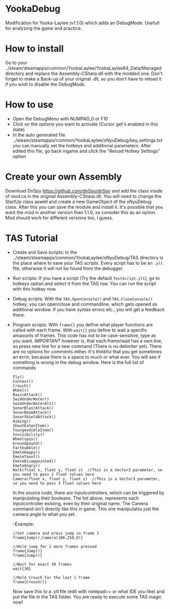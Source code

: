 # YookaDebug
Modification for Yooka-Laylee (v1.1.0) which adds an DebugMode. Usefull for analyzing the game and practice.

# How to install
Go to your ../steam/steamapps/common/YookaLaylee/YookaLaylee64_Data/Managed directory and replace the Assembly-CSharp.dll with the modded one. Don't forget to make a Back-up of your original .dll, so you don't have to reload it if you wish to disable the DebugMode.

# How to use
- Open the DebugMenu with NUMPAD_0 or F10
- Click on the options you want to activate (Cursor get's enabled in this state)
- In the auto generated file ../steam/steamapps/common/YookaLaylee/xNyuDebug/key_settings.txt you can manually set the hotkeys and additional parameters. After edited this file, go back ingame and click the "Reload Hotkey Settings" option

# Create your own Assembly
Download DnSpy https://github.com/dnSpy/dnSpy and add the class inside of mod.cs in the original Assembly-CSharp.dll. You will need to change the StartUp class aswell and create a new GameObject of the xNyuDebug class. After this you can save the module and install it.
It's possible that you want the mod in another version than 1.1.0, so consider this as an option. Mod should work for different versions too, I guess.

# TAS Tutorial
- Create and Save scripts:
  In the ../steam/steamapps/common/YookaLaylee/xNyuDebug/TAS directory is the place where to save your TAS scripts. Every script has to be an `.ylt` file, otherwise it
  will not be found from the debugger.
- Run scripts:
  If you have a script (Try the default `TestScript.ylt`), go to hotkeys option and select it from the TAS row. You can run the script with this hotkey now.
- Debug scripts:
  With the `TAS.OpenConsole()` and `TAS.CloseConsole()` hotkey, you can open/close and commandline, which gets opened as additional window. If you have syntax errors
  etc., you will get a feedback there.
- Program scripts:
  With `frame{}` you define what player functions are called with each frame. With `wait{}` you define to wait a specific amaounts of frames. This code has *not* to be
  case-sensitive, type as you want. *IMPORTANT* however is, that each frame/wait has a own line, so press new line for a new command (There is no delimiter yet).
  There are no options for comments either. It's thinkful that you get sometimes an error, because there is a space to much or what ever. You will see if something
  is wrong in the debug window. Here is the full list of commands
  
  ```
  Fly()
  Context()
  Crouch()
  Wheel()
  BasicAttack()
  SwimUnderWater()
  SwimUnderWaterAlt()
  SonarBlastAttack()
  SonarBoomAttack()
  SonarShieldAttack()
  Aiming()
  ShootEatenItem()
  ToungeedibleItem()
  Invisibility()
  Wheelspin()
  Groundpound()
  Fartbubble()
  EmoteHappy()
  EmoteTaunt()
  EmoteDisappointed()
  EmoteAngry()
  Walk(float x, float y, float z)  //This is a Vector3 parameter, so you need to pass 3 float values here
  Camera(float x, float y, float z)  //This is a Vector3 parameter, so you need to pass 3 float values here
  ```
  
  In the source code, there are Inputcontrollers, which can be triggered by manipulating their booleans. The list above, represents each Inputcontroller existing,
  even by their original name. The Camera command isn't directly like this in game. This one manipulates just the camera angle to what you set.
  
  -Example:
  ```
  //Set camera and press jump in frame 1
  frame{Jump();Camera(100,258,0)}
  
  //Hold jump for 2 more frames pressed
  frame{Jump()}
  frame{Jump()}
  
  //Wait for exact 30 frames
  wait{30}
  
  //Hold Crouch for the last 1 frame
  frame{Crouch()}
  ```
  
  Now save this to a .ytl file (edit with notepad++ or what IDE you like) and put the file in the TAS folder. You are ready to execute some TAS magic now!
 
